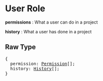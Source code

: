 # User Role

**permissions** : What a user can do in a project

**history** : What a user has done in a project

## Raw Type

<pre>
{
  permission: <a href=permission.md>Permission</a>[];
  history: <a href=history.md>History</a>[];
}
</pre>